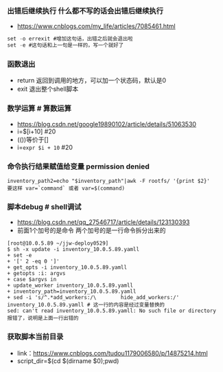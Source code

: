 ### 出错后继续执行 什么都不写的话会出错后继续执行
- https://www.cnblogs.com/my_life/articles/7085461.html
```cs
set -o errexit #增加这句话，出错之后就会退出啦
set -e #这句话和上一句是一样的，写一个就好了
```
### 函数退出
- return 返回到调用的地方，可以加一个状态码，默认是0
- exit 退出整个shell脚本

### 数学运算 # 算数运算
- https://blog.csdn.net/google19890102/article/details/51063530
- i=$[i+10] #20
- (())等价于[]
- i=`expr $i + 10` #20
### 命令执行结果赋值给变量 permission denied
```
inventory_path2=echo "$inventory_path"|awk -F rootfs/ '{print $2}'
要这样 var=`command` 或者 var=$(command)
```
### 脚本debug # shell调试
- https://blog.csdn.net/qq_27546717/article/details/123130393
- 前面1个加号的是命令 两个加号的是一行命令拆分出来的
```
[root@10.0.5.89 ~/jjw-deploy0529]
$ sh -x update -i inventory_10.0.5.89.yamll
+ set -e
+ '[' 2 -eq 0 ']'
+ get_opts -i inventory_10.0.5.89.yamll
+ getopts :i: argvs
+ case $argvs in
+ update_worker inventory_10.0.5.89.yamll
+ inventory_path=inventory_10.0.5.89.yamll
+ sed -i 's/^.*add_workers:/\        hide_add_workers:/' inventory_10.0.5.89.yamll # 这一行的内容是经过变量替换的
sed: can't read inventory_10.0.5.89.yamll: No such file or directory 报错了，说明是上面一行出错的

```
### 获取脚本当前目录
- link：https://www.cnblogs.com/tudou1179006580/p/14875214.html
- script_dir=$(cd $(dirname $0);pwd)